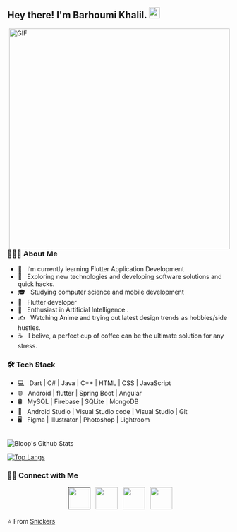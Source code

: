 <h2> Hey there! I'm Barhoumi Khalil. <img src="https://github.com/souvikguria98/souvikguria98/blob/master/Hi.gif" width="25"></h2>
<img align="right" alt="GIF" src="https://github.com/Snickers-khalil/Snickers-khalil/blob/888635dcc1019da6a7a033e640207ee4b9e5b5db/assets/Hi%202.0.gif" width="500"/>
  <img src="https://komarev.com/ghpvc/?username=Rooyca&style=flat-square&color=blue" alt=""/>

<h3> 👨🏻‍💻 About Me </h3>

- 🔭 &nbsp; I’m currently learning Flutter Application Development
- 🤔 &nbsp; Exploring new technologies and developing software solutions and quick hacks.
- 🎓 &nbsp; Studying computer science and mobile development
- 💼 &nbsp; Flutter developer
- 🌱 &nbsp; Enthusiast in Artificial Intelligence .
- ✍️ &nbsp; Watching Anime and trying out latest design trends as hobbies/side hustles.
- ☕ &nbsp; I belive, a perfect cup of coffee can be the ultimate solution for any stress. 

<h3>🛠 Tech Stack</h3>

- 💻 &nbsp; Dart | C# | Java | C++ | HTML | CSS | JavaScript 
- 🌐 &nbsp; Android | flutter | Spring Boot | Angular 
- 🛢 &nbsp; MySQL | Firebase | SQLite | MongoDB 
- 🔧 &nbsp; Android Studio | Visual Studio code | Visual Studio | Git 
- 🖥 &nbsp; Figma | Illustrator | Photoshop | Lightroom

<br>

<img align="center" src="https://github-readme-stats.vercel.app/api?username=Snickers-khalil&include_all_commits=true&count_private=true&show_icons=true&line_height=20&title_color=7A7ADB&icon_color=2234AE&text_color=D3D3D3&bg_color=0,000000,130F40" alt="Bloop's Github Stats">

</br>

[![Top Langs](https://github-readme-stats.vercel.app/api/top-langs/?username=Snickers-khalil&layout=compact&text_color=daf7dc&bg_color=151515)](https://github.com/devSouvik/github-readme-stats)


<h3> 🤝🏻 Connect with Me </h3>

<p align="center">
&nbsp; <a href="" target="_blank" rel="noopener noreferrer"><img src="https://img.icons8.com/plasticine/100/000000/twitter.png" width="50" /></a>  
&nbsp; <a href="https://www.instagram.com/" target="_blank" rel="noopener noreferrer"><img src="https://img.icons8.com/plasticine/100/000000/instagram-new.png" width="50" /></a>  
&nbsp; <a href="https://www.linkedin.com/in/khalil-barhoumi-600b051a2/" target="_blank" rel="noopener noreferrer"><img src="https://img.icons8.com/plasticine/100/000000/linkedin.png" width="50" /></a>
&nbsp; <a href="mailto:khalilbarhoumi@hotmail.com" target="_blank" rel="noopener noreferrer"><img src="https://img.icons8.com/plasticine/100/000000/gmail.png"  width="50" /></a>
</p>

⭐️ From [Snickers](https://github.com/Snickers-khalil/Snickers.git)
